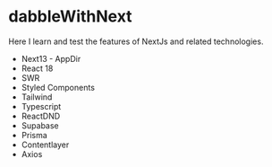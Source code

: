 # dabbleWithNext

Here I learn and test the features of NextJs and related technologies.

- Next13 - AppDir
- React 18
- SWR
- Styled Components
- Tailwind
- Typescript
- ReactDND
- Supabase
- Prisma
- Contentlayer
- Axios
